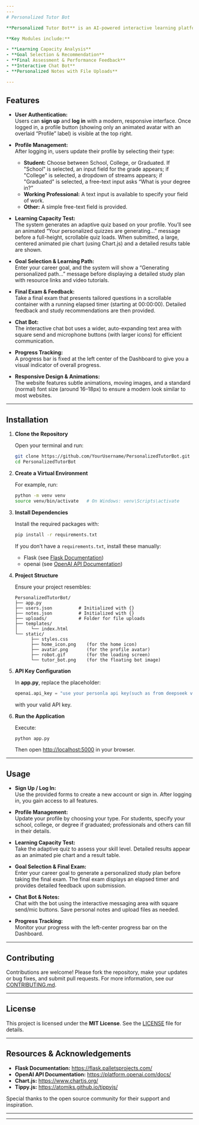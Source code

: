 ```yaml
---
---
# Personalized Tutor Bot

**Personalized Tutor Bot** is an AI-powered interactive learning platform that helps users assess their learning capacity, create personalized career goals, and receive detailed performance feedback through adaptive quizzes and intelligent study plans.

**Key Modules include:**

- **Learning Capacity Analysis**  
- **Goal Selection & Recommendation**  
- **Final Assessment & Performance Feedback**  
- **Interactive Chat Bot**  
- **Personalized Notes with File Uploads**

---
```


## Features

- **User Authentication:**  
  Users can **sign up** and **log in** with a modern, responsive interface. Once logged in, a profile button (showing only an animated avatar with an overlaid “Profile” label) is visible at the top right.
  
- **Profile Management:**  
  After logging in, users update their profile by selecting their type:
  - **Student:** Choose between School, College, or Graduated. If "School" is selected, an input field for the grade appears; if "College" is selected, a dropdown of streams appears; if "Graduated" is selected, a free-text input asks “What is your degree in?”  
  - **Working Professional:** A text input is available to specify your field of work.  
  - **Other:** A simple free-text field is provided.
  
- **Learning Capacity Test:**  
  The system generates an adaptive quiz based on your profile. You’ll see an animated “Your personalized quizzes are generating…” message before a full-height, scrollable quiz loads. When submitted, a large, centered animated pie chart (using Chart.js) and a detailed results table are shown.
  
- **Goal Selection & Learning Path:**  
  Enter your career goal, and the system will show a “Generating personalized path…” message before displaying a detailed study plan with resource links and video tutorials.
  
- **Final Exam & Feedback:**  
  Take a final exam that presents tailored questions in a scrollable container with a running elapsed timer (starting at 00:00:00). Detailed feedback and study recommendations are then provided.
  
- **Chat Bot:**  
  The interactive chat bot uses a wider, auto-expanding text area with square send and microphone buttons (with larger icons) for efficient communication.
  
- **Progress Tracking:**  
  A progress bar is fixed at the left center of the Dashboard to give you a visual indicator of overall progress.

- **Responsive Design & Animations:**  
  The website features subtle animations, moving images, and a standard (normal) font size (around 16–18px) to ensure a modern look similar to most websites.

---

## Installation

1. **Clone the Repository**

   Open your terminal and run:
   ```bash
   git clone https://github.com/YourUsername/PersonalizedTutorBot.git
   cd PersonalizedTutorBot
   ```

2. **Create a Virtual Environment**

   For example, run:
   ```bash
   python -m venv venv
   source venv/bin/activate   # On Windows: venv\Scripts\activate
   ```

3. **Install Dependencies**

   Install the required packages with:
   ```bash
   pip install -r requirements.txt
   ```
   If you don’t have a `requirements.txt`, install these manually:
   - Flask (see [Flask Documentation](https://flask.palletsprojects.com/))
   - openai (see [OpenAI API Documentation](https://platform.openai.com/docs/))

4. **Project Structure**

   Ensure your project resembles:
   ```
   PersonalizedTutorBot/
   ├── app.py
   ├── users.json          # Initialized with {}
   ├── notes.json          # Initialized with {}
   ├── uploads/            # Folder for file uploads
   ├── templates/
   │     └── index.html
   └── static/
         ├── styles.css
         ├── home_icon.png    (for the home icon)
         ├── avatar.png       (for the profile avatar)
         ├── robot.gif        (for the loading screen)
         └── tutor_bot.png    (for the floating bot image)
   ```

5. **API Key Configuration**

   In **app.py**, replace the placeholder:
   ```python
   openai.api_key = "use your personla api key(such as from deepseek v2 rover)"
   ```
   with your valid API key.

6. **Run the Application**

   Execute:
   ```bash
   python app.py
   ```
   Then open [http://localhost:5000](http://localhost:5000) in your browser.

---

## Usage

- **Sign Up / Log In:**  
  Use the provided forms to create a new account or sign in. After logging in, you gain access to all features.

- **Profile Management:**  
  Update your profile by choosing your type. For students, specify your school, college, or degree if graduated; professionals and others can fill in their details.

- **Learning Capacity Test:**  
  Take the adaptive quiz to assess your skill level. Detailed results appear as an animated pie chart and a result table.

- **Goal Selection & Final Exam:**  
  Enter your career goal to generate a personalized study plan before taking the final exam. The final exam displays an elapsed timer and provides detailed feedback upon submission.

- **Chat Bot & Notes:**  
  Chat with the bot using the interactive messaging area with square send/mic buttons. Save personal notes and upload files as needed.

- **Progress Tracking:**  
  Monitor your progress with the left-center progress bar on the Dashboard.

---

## Contributing

Contributions are welcome! Please fork the repository, make your updates or bug fixes, and submit pull requests. For more information, see our [CONTRIBUTING.md](https://github.com/YourUsername/PersonalizedTutorBot/blob/main/CONTRIBUTING.md).

---

## License

This project is licensed under the **MIT License**. See the [LICENSE](https://opensource.org/licenses/MIT) file for details.

---

## Resources & Acknowledgements

- **Flask Documentation:** https://flask.palletsprojects.com/  
- **OpenAI API Documentation:** https://platform.openai.com/docs/  
- **Chart.js:** https://www.chartjs.org/  
- **Tippy.js:** https://atomiks.github.io/tippyjs/  

Special thanks to the open source community for their support and inspiration.

---
---
